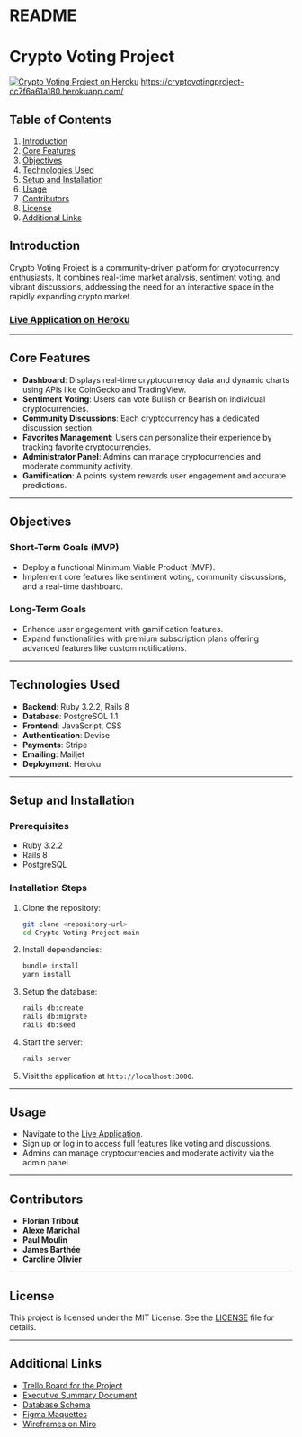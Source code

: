 
# README


# Crypto Voting Project

[![Crypto Voting Project on Heroku](https://img.shields.io/badge/Heroku-Deployed-brightgreen)](https://cryptovotingproject-cc7f6a61a180.herokuapp.com/)
https://cryptovotingproject-cc7f6a61a180.herokuapp.com/

## Table of Contents

1. [Introduction](#introduction)
2. [Core Features](#core-features)
3. [Objectives](#objectives)
4. [Technologies Used](#technologies-used)
5. [Setup and Installation](#setup-and-installation)
6. [Usage](#usage)
7. [Contributors](#contributors)
8. [License](#license)
9. [Additional Links](#additional-links)

## Introduction

Crypto Voting Project is a community-driven platform for cryptocurrency enthusiasts. It combines real-time market analysis, sentiment voting, and vibrant discussions, addressing the need for an interactive space in the rapidly expanding crypto market.

### [Live Application on Heroku](https://cryptovotingproject-cc7f6a61a180.herokuapp.com/)

---

## Core Features

- **Dashboard**: Displays real-time cryptocurrency data and dynamic charts using APIs like CoinGecko and TradingView.
- **Sentiment Voting**: Users can vote Bullish or Bearish on individual cryptocurrencies.
- **Community Discussions**: Each cryptocurrency has a dedicated discussion section.
- **Favorites Management**: Users can personalize their experience by tracking favorite cryptocurrencies.
- **Administrator Panel**: Admins can manage cryptocurrencies and moderate community activity.
- **Gamification**: A points system rewards user engagement and accurate predictions.

---

## Objectives

### Short-Term Goals (MVP)

- Deploy a functional Minimum Viable Product (MVP).
- Implement core features like sentiment voting, community discussions, and a real-time dashboard.

### Long-Term Goals

- Enhance user engagement with gamification features.
- Expand functionalities with premium subscription plans offering advanced features like custom notifications.

---

## Technologies Used

- **Backend**: Ruby 3.2.2, Rails 8
- **Database**: PostgreSQL 1.1
- **Frontend**: JavaScript, CSS
- **Authentication**: Devise
- **Payments**: Stripe
- **Emailing**: Mailjet
- **Deployment**: Heroku

---

## Setup and Installation

### Prerequisites

- Ruby 3.2.2
- Rails 8
- PostgreSQL

### Installation Steps

1. Clone the repository:
   ```bash
   git clone <repository-url>
   cd Crypto-Voting-Project-main
   ```

2. Install dependencies:
   ```bash
   bundle install
   yarn install
   ```

3. Setup the database:
   ```bash
   rails db:create
   rails db:migrate
   rails db:seed
   ```

4. Start the server:
   ```bash
   rails server
   ```

5. Visit the application at `http://localhost:3000`.

---

## Usage

- Navigate to the [Live Application](https://cryptovotingproject-cc7f6a61a180.herokuapp.com/).
- Sign up or log in to access full features like voting and discussions.
- Admins can manage cryptocurrencies and moderate activity via the admin panel.

---

## Contributors

- **Florian Tribout**
- **Alexe Marichal**
- **Paul Moulin**
- **James Barthée**
- **Caroline Olivier**

---

## License

This project is licensed under the MIT License. See the [LICENSE](LICENSE) file for details.

---

## Additional Links

- [Trello Board for the Project](https://trello.com/b/QAaB0KZ0/crypto)
- [Executive Summary Document](https://docs.google.com/document/d/1q29IyqbOnZ7NYARIGE5facmB-I31Vpd8y4DoW87DG8g/edit?tab=t.0)
- [Database Schema](https://lucid.app/lucidchart/811203c0-667e-4bfe-9a13-a60813fcb3dd/edit?invitationId=inv_6e255649-ab61-40cb-a69a-2b2afd9acfe8)
- [Figma Maquettes](https://www.figma.com/design/C45RQ27ofXu7LBsclNEzXi/Untitled?node-id=580-640&node-type=frame&t=Q0WQYodgIUnEjQaJ-0)
- [Wireframes on Miro](https://miro.com/app/board/uXjVL9eGfJ0=/)


